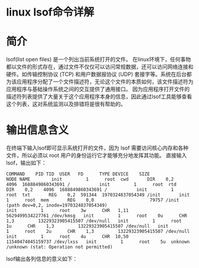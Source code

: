 # linux lsof命令详解
# 简介
lsof(list open files) 是一个列出当前系统打开的文件。
在linux环境下，任何事物都以文件的形式存在，通过文件不仅仅可以访问常规数据，还可以访问网络连接和硬件。如传输控制协议 (TCP) 和用户数据报协议 (UDP) 套接字等。系统在后台都为该应用程序分配了一个文件描述符，无论这个文件的本质如何，该文件描述符为应用程序与基础操作系统之间的交互提供了通用接口。 因为应用程序打开文件的描述符列表提供了大量关于这个应用程序本身的信息，因此通过lsof工具能够查看这个列表，这对系统监测以及排错将是很有帮助的。
# 输出信息含义
在终端下输入lsof即可显示系统打开的文件，因为 lsof 需要访问核心内存和各种文件，所以必须以 root 用户的身份运行它才能够充分地发挥其功能。
直接输入lsof，输出如下：
```shell
COMMAND    PID TID  USER   FD      TYPE DEVICE    SIZE              NODE NAME        init         1      root  cwd       DIR    0,2    4096  1688849860343691 /           init         1      root  rtd       DIR    0,2    4096  1688849860343691 /           init         1      root  txt       REG    0,2  591344  1970324837054349 /init       init         1      root  mem       REG    0,0                     79757 /init (path dev=0,2, inode=1970324837054349)                                                     init         1      root    3w      CHR   1,11          5629499534227761 /dev/kmsg   init         1      root    0u      CHR    1,3         13229323905415507 /dev/null   init         1      root    1u      CHR    1,3         13229323905415507 /dev/null   init         1      root    2u      CHR    1,3         13229323905415507 /dev/null   init         1      root    4u      CHR  10,50         11540474045159737 /dev/lxss   init         1      root    5u  unknown                                  /unknown (stat: Operation not permitted)                                                        
```
lsof输出各列信息的意义如下：
